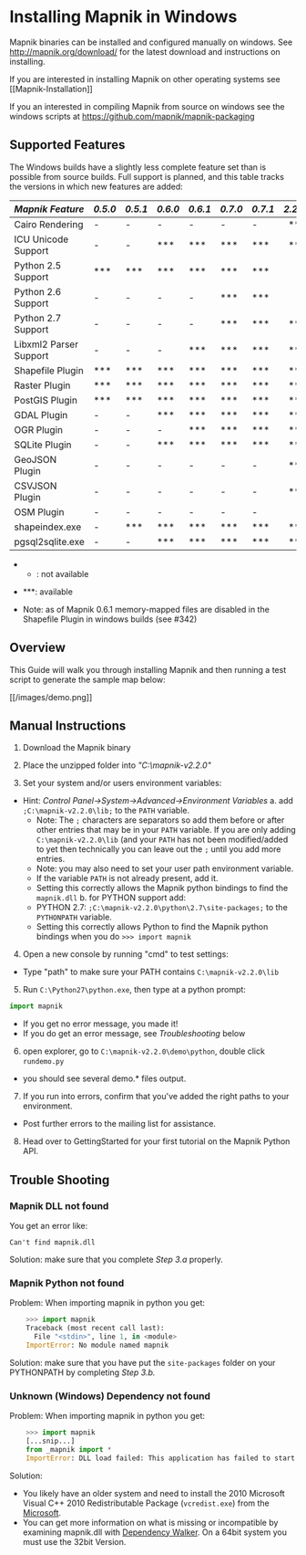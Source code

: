 # Installing Mapnik in Windows

Mapnik binaries can be installed and configured manually on windows. See http://mapnik.org/download/ for the latest download and instructions on installing.

If you are interested in installing Mapnik on other operating systems see [[Mapnik-Installation]]

If you an interested in compiling Mapnik from source on windows see the windows scripts at https://github.com/mapnik/mapnik-packaging

## Supported Features

The Windows builds have a slightly less complete feature set than is possible from source builds. Full support is planned, and this table tracks the versions in which new features are added:

| *Mapnik Feature* |*0.5.0*  |  *0.5.1*  | *0.6.0* | *0.6.1* | *0.7.0* | *0.7.1* | *2.2.0* |
|:-----------------|---------|-----------|---------|---------|---------|---------|--------:|
| Cairo Rendering | -| -| - | -| -| - | *** |
| ICU Unicode Support| - | -|  ***  |  *** |  *** | ***  | *** |
| Python 2.5 Support|  ***   |  *** |  ***   |  *** |  *** | *** | - |
| Python 2.6 Support| -| -| - | -|  *** | *** | - |
| Python 2.7 Support| -| -| - | -|  *** | *** | *** |
| Libxml2 Parser Support| -| -| - | ***  |  *** | *** | *** |
| Shapefile Plugin|  ***|  *** |  ***  |  ***  |  *** | *** | *** |
| Raster Plugin |  ***|  *** |  ***  |  ***  |  *** | *** | *** |
| PostGIS Plugin   |  ***|  *** |  ***  |  ***  |  *** | *** | *** |
| GDAL Plugin  | - | -|  ***  |  ***  |  *** | *** | *** |
| OGR Plugin| - | -| - | ***  |  *** | *** | *** |
| SQLite Plugin | - | -|  ***  |  ***  |  *** | *** | *** |
| GeoJSON Plugin | - | -|  -  |  -  |  - | - | *** |
| CSVJSON Plugin | - | -|  -  |  -  |  - | - | *** |
| OSM Plugin| - | -| - | -| -| -  | -  |
| shapeindex.exe| - | ***   |  ***  |  ***  |  *** | *** | *** |
| pgsql2sqlite.exe  | - | - |  ***  |  ***  |  *** | *** | *** |

 * - : not available
 * ***: available

* Note: as of Mapnik 0.6.1 memory-mapped files are disabled in the Shapefile Plugin in windows builds (see #342)

## Overview

This Guide will walk you through installing Mapnik and then running a test script to generate the sample map below:

[[/images/demo.png]]

## Manual Instructions

 1. Download the Mapnik binary

 2. Place the unzipped folder into *"C:\mapnik-v2.2.0\"*
 
 3. Set your system and/or users environment variables:
  * Hint: _Control Panel->System->Advanced->Environment Variables_
   a.  add `;C:\mapnik-v2.2.0\lib;` to the `PATH` variable.
    * Note: The `;` characters are separators so add them before or after other entries that may be in your `PATH` variable. If you are only adding `C:\mapnik-v2.2.0\lib` (and your `PATH` has not been modified/added to yet then technically you can leave out the `;` until you add more entries.
    * Note: you may also need to set your user path environment variable.
    * If the variable `PATH` is not already present, add it.
    * Setting this correctly allows the Mapnik python bindings to find the `mapnik.dll`
   b. for PYTHON support add:
    * PYTHON 2.7:   `;C:\mapnik-v2.2.0\python\2.7\site-packages;` to the `PYTHONPATH` variable.
    * Setting this correctly allows Python to find the Mapnik python bindings when you do `>>> import mapnik`

 4. Open a new console by running "cmd" to test settings:
  * Type "path" to make sure your PATH contains `C:\mapnik-v2.2.0\lib`

 5. Run `C:\Python27\python.exe`, then type at a python prompt:

```python
import mapnik
```

  * If you get no error message, you made it!
  * If you do get an error message, see *Troubleshooting* below
 
 6. open explorer, go to `C:\mapnik-v2.2.0\demo\python`, double click `rundemo.py`
  * you should see several demo.* files output.

 7. If you run into errors, confirm that you've added the right paths to your environment.
  * Post further errors to the mailing list for assistance.

 8. Head over to GettingStarted for your first tutorial on the Mapnik Python API.

## Trouble Shooting

### Mapnik DLL not found

You get an error like:

    Can't find mapnik.dll

Solution: make sure that you complete *Step 3.a* properly.


### Mapnik Python not found

Problem: When importing mapnik in python you get:

```python
    >>> import mapnik
    Traceback (most recent call last):
      File "<stdin>", line 1, in <module>
    ImportError: No module named mapnik
```

Solution: make sure that you have put the `site-packages` folder on your PYTHONPATH by completing *Step 3.b.*

### Unknown (Windows) Dependency not found

Problem: When importing mapnik in python you get:

```python
    >>> import mapnik
    [...snip...]
    from _mapnik import *
    ImportError: DLL load failed: This application has failed to start because the application configuration is incorrect. Reinstalling the application may fix this problem.
```

Solution:

 * You likely have an older system and need to install the 2010 Microsoft Visual C++ 2010 Redistributable Package (`vcredist.exe`) from the [Microsoft](http://www.microsoft.com/en-us/download/details.aspx?id=5555).
 * You can get more information on what is missing or incompatible by examining mapnik.dll with [Dependency Walker](http://www.dependencywalker.com/). On a 64bit system you must use the 32bit Version.
